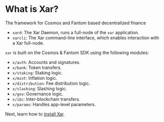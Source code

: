 # What is Xar?

The framework for Cosmos and Fantom based decentralized finance 

- `xard`: The Xar Daemon, runs a full-node of the `xar` application.
- `xarcli`: The Xar command-line interface, which enables interaction with a Xar full-node.

`xar` is built on the Cosmos & Fantom SDK using the following modules:

- `x/auth`: Accounts and signatures.
- `x/bank`: Token transfers.
- `x/staking`: Staking logic.
- `x/mint`: Inflation logic.
- `x/distribution`: Fee distribution logic.
- `x/slashing`: Slashing logic.
- `x/gov`: Governance logic.
- `x/ibc`: Inter-blockchain transfers.
- `x/params`: Handles app-level parameters.

Next, learn how to [install Xar](./installation.md).
